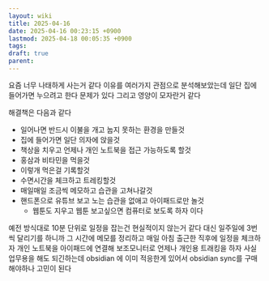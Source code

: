 ```yaml
---
layout: wiki
title: 2025-04-16
date: 2025-04-16 00:23:15 +0900
lastmod: 2025-04-18 00:05:35 +0900
tags: 
draft: true
parent: 
---
```

요즘 너무 나태하게 사는거 같다
이유를 여러가지 관점으로 분석해보았는데
일단 집에 들어가면 누으려고 한다
문제가 있다
그리고 영양이 모자란거 같다

해결책은 다음과 같다
- 일어나면 반드시 이불을 개고 눕지 못하는 환경을 만들것
- 집에 들어가면 일단 의자에 앉을것
- 책상을 치우고 언제나 개인 노트북을 접근 가능하도록 할것
- 홍삼과 비타민을 먹을것
- 이렇개 먹은걸 기록할것
- 수면시간을 체크하고 트레킹할것
- 매일매일 조금씩 메모하고 습관을 고쳐나갈것
- 핸드폰으로 유튜브 보고 노는 습관을 없애고 아이패드로만 놀것
	- 웹툰도 지우고 웹툰 보고싶으면 컴퓨터로 보도록 하자
이다

예전 방식대로 10분 단위로 일정을 잡는건 현실적이지 않는거 같다
대신 일주일에 3번씩 달리기를 하니까 그 시간에 메모를 정리하고 매일 아침 출근한 직후에 일정을 체크하자
개인 노트북을 아이패드에 연결해 보조모니터로 언제나 개인용 트래킹을 하자
사실 업무용을 해도 되긴하는데 obsidian 에 이미 적응한게 있어서 obsidian sync를 구매해야하나 고민이 된다
